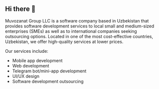 ## Hi there 👋

Muvozanat Group LLC is a software company based in Uzbekistan that provides software development services to local small and medium-sized enterprises (SMEs) as well as to international companies seeking outsourcing options. Located in one of the most cost-effective countries, Uzbekistan, we offer high-quality services at lower prices.

Our services include:
 - Mobile app development
 - Web development
 - Telegram bot/mini-app development
 - UI/UX design
 - Software development outsourcing
